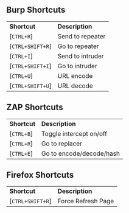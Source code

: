 ## Burp Shortcuts

|   |   |
|---|---|
|**Shortcut**|**Description**|
|[`CTRL+R`]|Send to repeater|
|[`CTRL+SHIFT+R`]|Go to repeater|
|[`CTRL+I`]|Send to intruder|
|[`CTRL+SHIFT+I`]|Go to intruder|
|[`CTRL+U`]|URL encode|
|[`CTRL+SHIFT+U`]|URL decode|

## ZAP Shortcuts

|   |   |
|---|---|
|**Shortcut**|**Description**|
|[`CTRL+B`]|Toggle intercept on/off|
|[`CTRL+R`]|Go to replacer|
|[`CTRL+E`]|Go to encode/decode/hash|

## Firefox Shortcuts

|   |   |
|---|---|
|**Shortcut**|**Description**|
|[`CTRL+SHIFT+R`]|Force Refresh Page|
